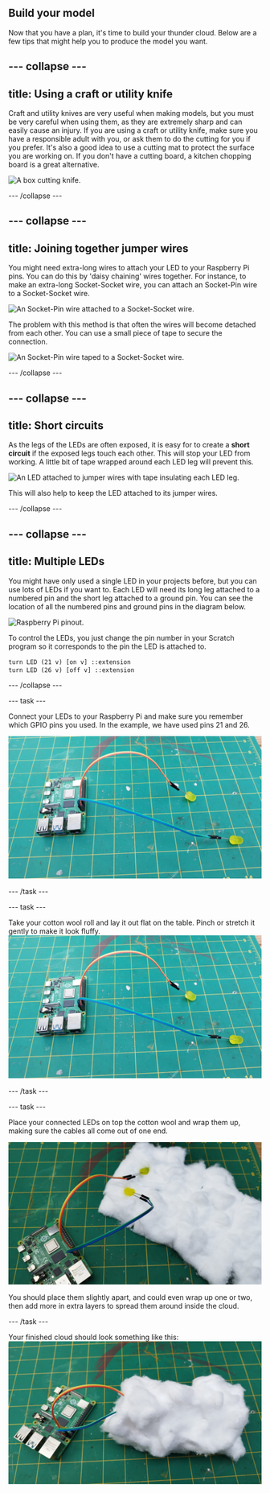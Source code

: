 ## Build your model

Now that you have a plan, it's time to build your thunder cloud. Below are a few tips that might help you to produce the model you want.

--- collapse ---
---
title: Using a craft or utility knife
---

Craft and utility knives are very useful when making models, but you must be very careful when using them, as they are extremely sharp and can easily cause an injury. If you are using a craft or utility knife, make sure you have a responsible adult with you, or ask them to do the cutting for you if you prefer. It's also a good idea to use a cutting mat to protect the surface you are working on. If you don't have a cutting board, a kitchen chopping board is a great alternative.

![A box cutting knife.](https://upload.wikimedia.org/wikipedia/commons/c/cf/Box-cutter.jpg)

--- /collapse ---

--- collapse ---
---
title: Joining together jumper wires
---

You might need extra-long wires to attach your LED to your Raspberry Pi pins. You can do this by 'daisy chaining' wires together. For instance, to make an extra-long Socket-Socket wire, you can attach an Socket-Pin wire to a Socket-Socket wire.

![An Socket-Pin wire attached to a Socket-Socket wire.](images/daisy-chain.jpg)

The problem with this method is that often the wires will become detached from each other. You can use a small piece of tape to secure the connection.

![An Socket-Pin wire taped to a Socket-Socket wire.](images/tape-daisy-chain.jpg)

--- /collapse ---

--- collapse ---
---
title: Short circuits
---

As the legs of the LEDs are often exposed, it is easy for to create a **short circuit** if the exposed legs touch each other. This will stop your LED from working. A little bit of tape wrapped around each LED leg will prevent this.

![An LED attached to jumper wires with tape insulating each LED leg.](images/insulated-led.jpg)

This will also help to keep the LED attached to its jumper wires.

--- /collapse ---

--- collapse ---
---
title: Multiple LEDs
---

You might have only used a single LED in your projects before, but you can use lots of LEDs if you want to. Each LED will need its long leg attached to a numbered pin and the short leg attached to a ground pin. You can see the location of all the numbered pins and ground pins in the diagram below.

![Raspberry Pi pinout.](https://www.raspberrypi.com/documentation/computers/images/GPIO-Pinout-Diagram-2.png)

To control the LEDs, you just change the pin number in your Scratch program so it corresponds to the pin the LED is attached to.

```blocks3
turn LED (21 v) [on v] ::extension
turn LED (26 v) [off v] ::extension
```

--- /collapse ---

--- task ---

Connect your LEDs to your Raspberry Pi and make sure you remember which GPIO pins you used. In the example, we have used pins 21 and 26.

![A Raspberry Pi board with two yellow LEDs connected to it via jumper wires, placed on a green cutting mat.](images/LEDconnnect.jpeg)

--- /task ---

--- task ---

Take your cotton wool roll and lay it out flat on the table. Pinch or stretch it gently to make it look fluffy.
![A piece of white cotton padding, unfolded and spread out on a green cutting mat.](images/LEDconnnect.jpeg)

--- /task ---

--- task ---

Place your connected LEDs on top the cotton wool and wrap them up, making sure the cables all come out of one end. 

![A Raspberry Pi board connected to a piece of white cotton padding, with two yellow LEDs embedded in the cotton, placed on a green cutting mat.](images/wrap_bulbs.jpeg)

You should place them slightly apart, and could even wrap up one or two, then add more in extra layers to spread them around inside the cloud.

--- /task ---

Your finished cloud should look something like this:
![A Raspberry Pi board connected to a bundle of cotton-like material using jumper wires, placed on a green cutting mat.](images/bulbs_wrapped.jpeg)
